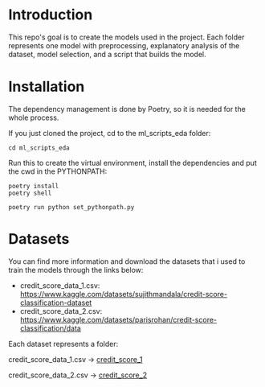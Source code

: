 # Introduction
This repo's goal is to create the models used in the project. Each folder represents one model with preprocessing, explanatory analysis of the dataset, model selection, and a script that builds the model.

# Installation
The dependency management is done by Poetry, so it is needed for the whole process.

If you just cloned the project, cd to the ml_scripts_eda folder:

```
cd ml_scripts_eda
```

Run this to create the virtual environment, install the dependencies and put the cwd in the PYTHONPATH:
```
poetry install
poetry shell

poetry run python set_pythonpath.py
```

# Datasets

You can find more information and download the datasets that i used to train the models through the links below:

- credit_score_data_1.csv: https://www.kaggle.com/datasets/sujithmandala/credit-score-classification-dataset
- credit_score_data_2.csv: https://www.kaggle.com/datasets/parisrohan/credit-score-classification/data 

Each dataset represents a folder:


credit_score_data_1.csv -> [credit_score_1](./credit_score_1/)

credit_score_data_2.csv -> [credit_score_2](./credit_score_2/)